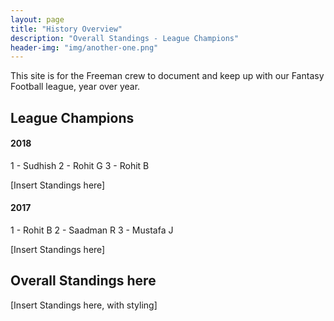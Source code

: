 ```yaml
---
layout: page
title: "History Overview"
description: "Overall Standings - League Champions"
header-img: "img/another-one.png"
---
```


This site is for the Freeman crew to document and keep up with our Fantasy Football league, year over year.


## League Champions

#### 2018

1 - Sudhish
2 - Rohit G
3 - Rohit B


[Insert Standings here]

#### 2017

1 - Rohit B
2 - Saadman R
3 - Mustafa J


[Insert Standings here]


## Overall Standings here


[Insert Standings here, with styling]
